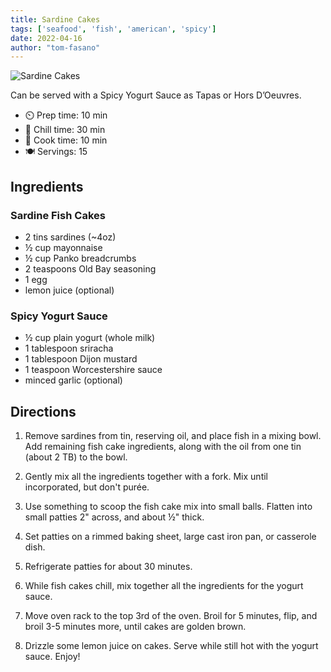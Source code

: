 ```yaml
---
title: Sardine Cakes
tags: ['seafood', 'fish', 'american', 'spicy']
date: 2022-04-16
author: "tom-fasano"
---
```


![Sardine Cakes](/pix/sardine-cakes.webp)

Can be served with a Spicy Yogurt Sauce as Tapas or Hors D’Oeuvres.

- ⏲️ Prep time: 10 min
- 🧊 Chill time: 30 min
- 🍳 Cook time: 10 min
- 🍽️ Servings: 15

## Ingredients

### Sardine Fish Cakes

- 2 tins sardines (~4oz)
- ½ cup mayonnaise
- ½ cup Panko breadcrumbs
- 2 teaspoons Old Bay seasoning
- 1 egg
- lemon juice (optional)

### Spicy Yogurt Sauce

- ½ cup plain yogurt (whole milk)
- 1 tablespoon sriracha
- 1 tablespoon Dijon mustard
- 1 teaspoon Worcestershire sauce
- minced garlic (optional)

## Directions

1. Remove sardines from tin, reserving oil, and place fish in a mixing bowl.  Add remaining fish cake ingredients, along with the oil from one tin (about 2 TB) to the bowl.

2. Gently mix all the ingredients together with a fork.  Mix until incorporated, but don't purée.

3. Use something to scoop the fish cake mix into small balls. Flatten into small patties 2" across, and about ½" thick.

4. Set patties on a rimmed baking sheet, large cast iron pan, or casserole dish.

5. Refrigerate patties for about 30 minutes.

6. While fish cakes chill, mix together all the ingredients for the yogurt sauce.

7. Move oven rack to the top 3rd of the oven. Broil for 5 minutes, flip, and broil 3-5 minutes more, until cakes are golden brown.

8. Drizzle some lemon juice on cakes. Serve while still hot with the yogurt sauce. Enjoy!

